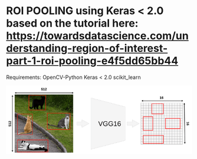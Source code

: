 # ROI POOLING using Keras < 2.0 based on the tutorial here: https://towardsdatascience.com/understanding-region-of-interest-part-1-roi-pooling-e4f5dd65bb44

Requirements: 
              OpenCV-Python
              Keras < 2.0
              scikit_learn 

![Test Image 1](pool.png)



